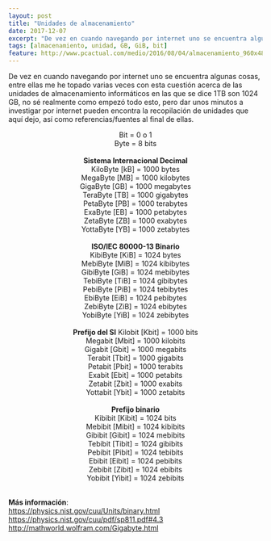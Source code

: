 ```yaml
---
layout: post
title: "Unidades de almacenamiento"
date: 2017-12-07
excerpt: "De vez en cuando navegando por internet uno se encuentra algunas cosas, entre ellas me he topado varias veces con esta cuestión acerca de las unidades de almacenamiento informáticos en las que se dice 1TB son 1024 GB, no sé realmente como empezó todo esto..."
tags: [almacenamiento, unidad, GB, GiB, bit]
feature: http://www.pcactual.com/medio/2016/08/04/almacenamiento_960x486_323ba89d.jpg
---
```


De vez en cuando navegando por internet uno se encuentra algunas cosas, entre ellas me he topado varias veces con esta cuestión acerca de las unidades de almacenamiento informáticos en las que se dice 1TB son 1024 GB, no sé realmente como empezó todo esto, pero dar unos minutos a investigar por internet pueden encontra la recopilación de unidades que aquí dejo, así como referencias/fuentes al final de ellas.

<div align="center">
Bit 	= 	0 o 1<br>
Byte 	= 	8 bits<br>
<br>
<b>Sistema Internacional Decimal</b><br>
KiloByte 	[kB] 	= 	1000 bytes<br>
MegaByte 	[MB] 	= 	1000 kilobytes<br>
GigaByte 	[GB] 	= 	1000 megabytes<br>  
TeraByte 	[TB] 	= 	1000 gigabytes<br>  
PetaByte 	[PB] 	= 	1000 terabytes<br>  
ExaByte 	[EB] 	= 	1000 petabytes<br>  
ZetaByte 	[ZB] 	= 	1000 exabytes<br>  
YottaByte   [YB] 	= 	1000 zetabytes<br>  
<br>
<b>ISO/IEC 80000-13 Binario</b><br>  
KibiByte 	[KiB] 	= 	1024 bytes<br>  
MebiByte 	[MiB] 	= 	1024 kibibytes<br>  
GibiByte 	[GiB] 	= 	1024 mebibytes<br>  
TebiByte 	[TiB] 	= 	1024 gibibytes<br>  
PebiByte 	[PiB] 	= 	1024 tebibytes<br>  
EbiByte 	[EiB] 	= 	1024 pebibytes<br>  
ZebiByte 	[ZiB] 	= 	1024 ebibytes<br>  
YobiByte 	[YiB] 	= 	1024 zebibytes<br>  
<br>
<b>Prefijo del SI</b>  
Kilobit 	[Kbit] 	= 	1000 bits<br>  
Megabit 	[Mbit] 	= 	1000 kilobits<br>  
Gigabit 	[Gbit] 	= 	1000 megabits<br>  
Terabit 	[Tbit] 	= 	1000 gigabits<br>  
Petabit 	[Pbit] 	= 	1000 terabits<br>  
Exabit 	    [Ebit] 	= 	1000 petabits<br>  
Zetabit 	[Zbit] 	= 	1000 exabits<br>  
Yottabit 	[Ybit] 	= 	1000 zetabits<br>  
<br>
<b>Prefijo binario</b><br>  
Kibibit 	[Kibit] 	= 	1024 bits<br>  
Mebibit 	[Mibit] 	= 	1024 kibibits<br>  
Gibibit 	[Gibit] 	= 	1024 mebibits<br>  
Tebibit 	[Tibit] 	= 	1024 gibibits<br>  
Pebibit 	[Pibit] 	= 	1024 tebibits<br>  
Ebibit 	    [Eibit] 	= 	1024 pebibits<br>  
Zebibit 	[Zibit] 	= 	1024 ebibits<br>  
Yobibit 	[Yibit] 	= 	1024 zebibits<br>  
</div>
<br>

<b>Más información</b>:<br>
<a href="https://physics.nist.gov/cuu/Units/binary.html">https://physics.nist.gov/cuu/Units/binary.html</a><br>
<a href="https://physics.nist.gov/cuu/Units/binary.html">https://physics.nist.gov/cuu/pdf/sp811.pdf#4.3</a><br>
<a href="https://physics.nist.gov/cuu/Units/binary.html">http://mathworld.wolfram.com/Gigabyte.html</a><br>
